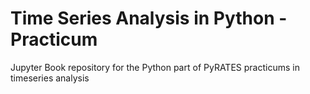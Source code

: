 # Time Series Analysis in Python - Practicum
Jupyter Book repository for the Python part of PyRATES practicums in timeseries analysis
